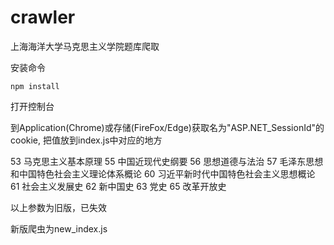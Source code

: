 # crawler

上海海洋大学马克思主义学院题库爬取

安装命令

    npm install

打开控制台

到Application(Chrome)或存储(FireFox/Edge)获取名为"ASP.NET_SessionId"的cookie, 把值放到index.js中对应的地方

53 马克思主义基本原理
55 中国近现代史纲要
56 思想道德与法治
57 毛泽东思想和中国特色社会主义理论体系概论
60 习近平新时代中国特色社会主义思想概论
61 社会主义发展史
62 新中国史
63 党史
65 改革开放史

以上参数为旧版，已失效

新版爬虫为new_index.js

